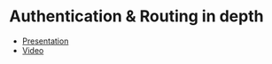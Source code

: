 # Authentication & Routing in depth

- [Presentation](https://docs.google.com/presentation/d/1rFz7ptZ73SQ638lizShn9R3y8WSbPQqE95HBGJDuV_I/edit)
- [Video](http://youtu.be/DcNhRhm9MwI)
